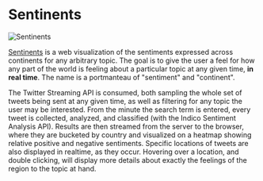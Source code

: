 # Sentinents

![Sentinents](http://i.imgur.com/bk0uywi.png)

[Sentinents](http://www.sentinents.me/) is a web visualization of the sentiments expressed across continents for any arbitrary topic. The goal is to give the user a feel for how any part of the world is feeling about a particular topic at any given time, **in real time**. The name is a portmanteau of "sentiment" and "continent".

The Twitter Streaming API is consumed, both sampling the whole set of tweets being sent at any given time, as well as filtering for any topic the user may be interested. From the minute the search term is entered, every tweet is collected, analyzed, and classified (with the Indico Sentiment Analysis API). Results are then streamed from the server to the browser, where they are bucketed by country and visualized on a heatmap showing relative positive and negative sentiments. Specific locations of tweets are also displayed in realtime, as they occur. Hovering over a location, and double clicking, will display more details about exactly the feelings of the region to the topic at hand.
